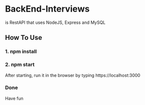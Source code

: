 # BackEnd-Interviews
is RestAPI that uses NodeJS, Express and MySQL

## How To Use
### 1. npm install

### 2. npm start
After starting, run it in the browser by typing https://localhost:3000

### Done 
Have fun
